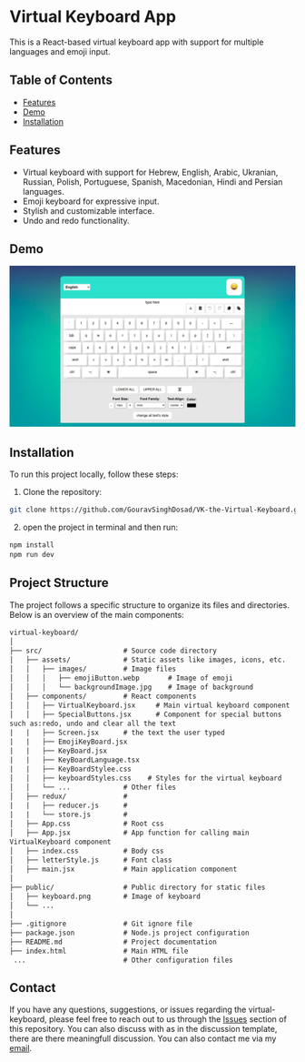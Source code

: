 # Virtual Keyboard App

This is a React-based virtual keyboard app with support for multiple languages and emoji input.

## Table of Contents

-   [Features](#features)
-   [Demo](#demo)
-   [Installation](#installation)

## Features

-   Virtual keyboard with support for Hebrew, English, Arabic, Ukranian, Russian, Polish, Portuguese, Spanish, Macedonian, Hindi and Persian languages.
-   Emoji keyboard for expressive input.
-   Stylish and customizable interface.
-   Undo and redo functionality.

## Demo

![image](./src/assets/images/demo-image-new.jpg)

## Installation

To run this project locally, follow these steps:

1. Clone the repository:

```bash
git clone https://github.com/GouravSinghDosad/VK-the-Virtual-Keyboard.git
```

2. open the project in terminal and then run:

```bash
npm install
npm run dev
```

## Project Structure

The project follows a specific structure to organize its files and directories. Below is an overview of the main components:

```plaintext
virtual-keyboard/
│
├── src/                    # Source code directory
│   ├── assets/             # Static assets like images, icons, etc.
│   │   ├── images/         # Image files
│   │   │   ├── emojiButton.webp       # Image of emoji
│   │   │   └── backgroundImage.jpg    # Image of background
│   ├── components/         # React components
│   │   ├── VirtualKeyboard.jsx     # Main virtual keyboard component
│   │   ├── SpecialButtons.jsx      # Component for special buttons such as:redo, undo and clear all the text
|   |   ├── Screen.jsx      # the text the user typed
|   |   ├── EmojiKeyBoard.jsx
|   |   ├── KeyBoard.jsx
|   |   ├── KeyBoardLanguage.tsx
|   |   ├── KeyBoardStylee.css
│   │   ├── keyboardStyles.css    # Styles for the virtual keyboard
│   │   └── ...             # Other files
│   ├── redux/              # 
|   |   ├── reducer.js      # 
|   |   └── store.js        # 
│   ├── App.css             # Root css
│   ├── App.jsx             # App function for calling main VirtualKeyboard component
│   ├── index.css           # Body css
│   ├── letterStyle.js      # Font class
│   ├── main.jsx            # Main application component
│
├── public/                 # Public directory for static files
│   ├── keyboard.png        # Image of keyboard
│   └── ...
│
├── .gitignore              # Git ignore file
├── package.json            # Node.js project configuration
├── README.md               # Project documentation
├── index.html              # Main HTML file
 ...                        # Other configuration files
```


## Contact

If you have any questions, suggestions, or issues regarding the virtual-keyboard, 
please feel free to reach out to us through the [Issues](https://github.com/GouravSinghDosad/VK-the-Virtual-Keyboard/issues) section of this repository.
You can also discuss with as in the discussion template, there are there meaningfull discussion.
You can also contact me via my [email](mailto:d.gouravsingh.941@gmail.com).

